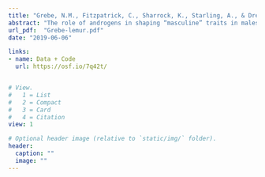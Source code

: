 ```yaml
---
title: "Grebe, N.M., Fitzpatrick, C., Sharrock, K., Starling, A., & Drea, C.M. (2019). Organizational and activational androgens, lemur social play, and the ontogeny of female dominance. Hormones and Behavior, 115, 104554."
abstract: "The role of androgens in shaping “masculine” traits in males is a core focus in behavioral endocrinology, but relatively little is known about an androgenic role in female aggression and social dominance. In mammalian models of female dominance, including the ring-tailed lemur (*Lemur catta*), links to androgens in adulthood are variable. We studied the development of ring-tailed lemurs to address the behavioral basis and ontogenetic mechanisms of female dominance.  We measured behavior and serum androgen concentrations in 24 lemurs (8 males, 16 females) from infancy to early adulthood, and assessed their ‘prenatal’ androgen milieu using serum samples obtained from their mothers during gestation. Because logistical constraints limited the frequency of infant blood sampling, we accounted for asynchrony between behavioral and postnatal hormone measurements via imputation procedures. Imputation was unnecessary for prenatal hormone measurements. The typical sex difference in androgen concentrations in young lemurs was consistent with adult conspecifics and most other mammals; however, we found no significant sex differences in rough-and-tumble play. Female (but not male) aggression increased beginning at approximately 15 months, coincident with female puberty. In our analyses relating sexually differentiated behavior to androgens, we found no relationship with activational hormones, but several significant relationships with organizational hormones. Notably, associations of prenatal androstenedione and testosterone with behavior were differentiated, both by offspring sex and by type of behavior within offspring sexes. We discuss the importance of considering (1) missing data in behavioral endocrinology research, and (2) organizational androgens other than testosterone in studies of female dominance."
url_pdf:  "Grebe-lemur.pdf"
date: "2019-06-06"

links: 
- name: Data + Code
  url: https://osf.io/7q42t/


# View.
#   1 = List
#   2 = Compact
#   3 = Card
#   4 = Citation
view: 1

# Optional header image (relative to `static/img/` folder).
header:
  caption: ""
  image: ""
---
```


